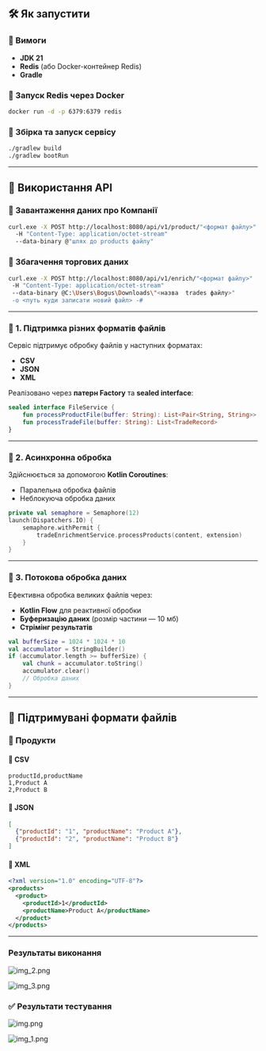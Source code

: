 ﻿## 🛠 Як запустити

### 📌 Вимоги
- **JDK 21**
- **Redis** (або Docker-контейнер Redis)
- **Gradle**

### 📌 Запуск Redis через Docker
```bash
docker run -d -p 6379:6379 redis
```

### 📌 Збірка та запуск сервісу
```bash
./gradlew build
./gradlew bootRun
```

---

## 📡 Використання API

### 🔹 Завантаження даних про Компанії
```bash
curl.exe -X POST http://localhost:8080/api/v1/product/"<формат файлу>"
  -H "Content-Type: application/octet-stream"
  --data-binary @"шлях до products файлу"
```

### 🔄 Збагачення торгових даних
```bash
curl.exe -X POST http://localhost:8080/api/v1/enrich/"<формат файлу>"
 -H "Content-Type: application/octet-stream"
 --data-binary @C:\Users\Bogus\Downloads\"<назва  trades файлу>"
 -o <путь куди записати новий файл> -#
```

---









### 🔹 1. Підтримка різних форматів файлів
Сервіс підтримує обробку файлів у наступних форматах:
- **CSV**
- **JSON**
- **XML**

Реалізовано через **патерн Factory** та **sealed interface**:
```kotlin
sealed interface FileService {
    fun processProductFile(buffer: String): List<Pair<String, String>>
    fun processTradeFile(buffer: String): List<TradeRecord>
}
```

---

### 🔹 2. Асинхронна обробка
Здійснюється за допомогою **Kotlin Coroutines**:
- Паралельна обробка файлів
- Неблокуюча обробка даних

```kotlin
private val semaphore = Semaphore(12)
launch(Dispatchers.IO) {
    semaphore.withPermit {
        tradeEnrichmentService.processProducts(content, extension)
    }
}
```

---

### 🔹 3. Потокова обробка даних
Ефективна обробка великих файлів через:
- **Kotlin Flow** для реактивної обробки
- **Буферизацію даних** (розмір частини — 10 мб)
- **Стрімінг результатів**

```kotlin
val bufferSize = 1024 * 1024 * 10 
val accumulator = StringBuilder()
if (accumulator.length >= bufferSize) {
    val chunk = accumulator.toString()
    accumulator.clear()
    // Обробка даних
}
```

---


## 📂 Підтримувані формати файлів

### 📌 Продукти

#### 📄 CSV
```csv
productId,productName
1,Product A
2,Product B
```

#### 📄 JSON
```json
[
  {"productId": "1", "productName": "Product A"},
  {"productId": "2", "productName": "Product B"}
]
```

#### 📄 XML
```xml
<?xml version="1.0" encoding="UTF-8"?>
<products>
  <product>
    <productId>1</productId>
    <productName>Product A</productName>
  </product>
</products>
```

---
### Результаты виконання
![img_2.png]([![image](https://github.com/user-attachments/assets/cce66dfb-2313-420f-97b7-493fa23ff32d](https://ibb.co/23tRhJpx))
)

![img_3.png](img_3.png)

### ✅ Результати тестування
![img.png](img.jpg)

![img_1.png](img_1.png)

